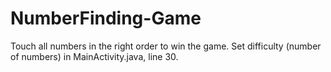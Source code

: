 NumberFinding-Game
==================

Touch all numbers in the right order to win the game.  Set difficulty (number of numbers) in MainActivity.java, line 30.
